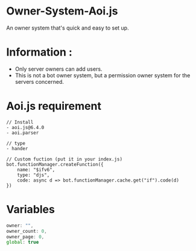 # Owner-System-Aoi.js
An owner system that's quick and easy to set up.

# Information :
- Only server owners can add users.
- This is not a bot owner system, but a permission owner system for the servers concerned.

# Aoi.js requirement
```
// Install
- aoi.js@6.4.0
- aoi.parser

// type
- hander

// Custom fuction (put it in your index.js)
bot.functionManager.createFunction({
    name: "$ifv6",
    type: "djs",
    code: async d => bot.functionManager.cache.get("if").code(d)
})
```

# Variables
```js
owner: "",
owner_count: 0,
owner_page: 0,
global: true
```
